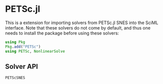 # PETSc.jl

This is a extension for importing solvers from PETSc.jl SNES into the SciML interface. Note
that these solvers do not come by default, and thus one needs to install the package before
using these solvers:

```julia
using Pkg
Pkg.add("PETSc")
using PETSc, NonlinearSolve
```

## Solver API

```@docs
PETScSNES
```
